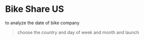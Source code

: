 # Bike Share US
to analyze the date of bike company
>choose the country and day of week and month and launch
